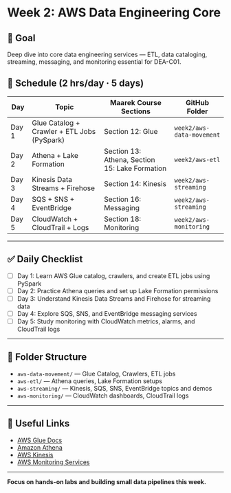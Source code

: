 # Week 2: AWS Data Engineering Core

## 🎯 Goal
Deep dive into core data engineering services — ETL, data cataloging, streaming, messaging, and monitoring essential for DEA-C01.

## 📅 Schedule (2 hrs/day · 5 days)

| Day  | Topic                              | Maarek Course Sections                       | GitHub Folder                |
|-------|----------------------------------|---------------------------------------------|------------------------------|
| Day 1 | Glue Catalog + Crawler + ETL Jobs (PySpark) | Section 12: Glue                           | `week2/aws-data-movement`    |
| Day 2 | Athena + Lake Formation           | Section 13: Athena, Section 15: Lake Formation | `week2/aws-etl`              |
| Day 3 | Kinesis Data Streams + Firehose   | Section 14: Kinesis                         | `week2/aws-streaming`        |
| Day 4 | SQS + SNS + EventBridge           | Section 16: Messaging                       | `week2/aws-streaming`        |
| Day 5 | CloudWatch + CloudTrail + Logs    | Section 18: Monitoring                      | `week2/aws-monitoring`       |

---

## ✅ Daily Checklist

- [ ] Day 1: Learn AWS Glue catalog, crawlers, and create ETL jobs using PySpark  
- [ ] Day 2: Practice Athena queries and set up Lake Formation permissions  
- [ ] Day 3: Understand Kinesis Data Streams and Firehose for streaming data  
- [ ] Day 4: Explore SQS, SNS, and EventBridge messaging services  
- [ ] Day 5: Study monitoring with CloudWatch metrics, alarms, and CloudTrail logs  

---

## 📂 Folder Structure

- `aws-data-movement/` — Glue Catalog, Crawlers, ETL jobs  
- `aws-etl/` — Athena queries, Lake Formation setups  
- `aws-streaming/` — Kinesis, SQS, SNS, EventBridge topics and demos  
- `aws-monitoring/` — CloudWatch dashboards, CloudTrail logs

---

## 🔗 Useful Links

- [AWS Glue Docs](https://docs.aws.amazon.com/glue/latest/dg/what-is-glue.html)  
- [Amazon Athena](https://docs.aws.amazon.com/athena/latest/ug/what-is.html)  
- [AWS Kinesis](https://docs.aws.amazon.com/kinesis/latest/dev/introduction.html)  
- [AWS Monitoring Services](https://docs.aws.amazon.com/AmazonCloudWatch/latest/monitoring/WhatIsCloudWatch.html)

---

**Focus on hands-on labs and building small data pipelines this week.**

